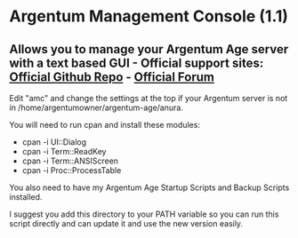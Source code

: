 # Argentum Management Console (1.1)
Allows you to manage your Argentum Age server with a text based GUI - 
Official support sites: [Official Github Repo](https://github.com/fstltna/ArgentumManagementConsole) - [Official Forum](https://argentumage.gameplayer.club/index.php/forum/argentum-age-utilities)
---
Edit "amc" and change the settings at the top if your Argentum server is not in /home/argentumowner/argentum-age/anura.

You will need to run cpan and install these modules:

- cpan -i UI::Dialog
- cpan -i Term::ReadKey
- cpan -i Term::ANSIScreen
- cpan -i Proc::ProcessTable

You also need to have my Argentum Age Startup Scripts and Backup Scripts installed.

I suggest you add this directory to your PATH variable so you can run this script directly and can update it and use the new version easily.

